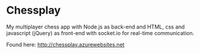 # Chessplay

My multiplayer chess app with Node.js as back-end and HTML, css and javascript (jQuery) as front-end with socket.io for real-time communication.

Found here: http://chessplay.azurewebsites.net
